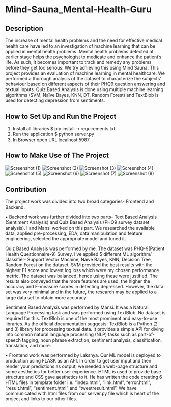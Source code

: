 # Mind-Sauna_Mental-Health-Guru
## Description 
The increase of mental health problems and the need for effective medical health care have led to an investigation of machine learning that can be applied in mental health problems. Mental health problems detected at earlier stage helps the psychologist to medicate and enhance the patient’s life. As such, it becomes important to track and remedy any problems before they get too serious. We try achieving this using Mind Sauna. 
This project provides an evaluation of machine learning in mental healthcare. We performed a thorough analysis of the dataset to characterize the subjects’ behaviour based on different aspects of their PHQ9 question answering and textual inputs. Quiz Based Analysis is done using multiple machine learning algorithms (SVM, Naïve Bayes, KNN, DT, Random Forest) and TextBlob is used for detecting depression from sentiments.

## How to Set Up and Run the Project 
1.	Install all libraries $ pip install -r requirements.txt
2.	Run the application $ python server.py
3.	In Browser open URL localhost:5987

## How to Make Use of The Project

![Screenshot (1)](https://user-images.githubusercontent.com/113436694/207954953-da427195-7450-4499-88ba-904a14f05ce1.png)
![Screenshot (2)](https://user-images.githubusercontent.com/113436694/207954160-4a4f7644-360c-473b-bcbf-5ef058cc9b23.png)
![Screenshot (3)](https://user-images.githubusercontent.com/113436694/207954208-8506541a-08b3-432e-9365-05e8c5209bd1.png)
![Screenshot (4)](https://user-images.githubusercontent.com/113436694/207954226-fcc5ef88-ad5b-4a7c-b687-a32df7e7471c.png)
![Screenshot (5)](https://user-images.githubusercontent.com/113436694/207954240-45d4f2bc-77f6-4a59-a602-ea3bfbfe4b5d.png)
![Screenshot (6)](https://user-images.githubusercontent.com/113436694/207954260-69cfe2a1-9b90-410e-9c07-600520b90651.png)
![Screenshot (7)](https://user-images.githubusercontent.com/113436694/207954285-75a3abb8-24a9-4e08-9eec-7c001f511431.png)
![Screenshot (8)](https://user-images.githubusercontent.com/113436694/207954305-3f859d44-c0a0-4f09-b9b4-f6007d368896.png)

## Contribution
The project work was divided into two broad categories- Frontend and Backend. 

•	Backend work was further divided into two parts- 
Text Based Analysis (Sentiment Analysis) and Quiz Based Analysis (PHQ9 survey dataset analysis). I and Mansi worked on this part. We researched the available data, applied pre-processing, EDA, data manipulation and feature engineering, selected the appropriate model and tuned it.

Quiz Based Analysis was performed by me. The dataset was PHQ-9(Patient Health Questionnaire-9) Survey. I’ve applied 5 different ML algorithm/ classifier- Support Vector Machine, Naïve Bayes, KNN, Decision Tree, Random Forest on the dataset. SVM provided the best results with the highest F1 score and lowest log loss which were my chosen performance metric. The dataset was balanced, hence using these were justified. The results also conveyed that the more features are used, the higher the accuracy and F-measure scores in detecting depressed. However, the data set was very minimal and in the future, the research may be applied to a large data set to obtain more accuracy

Sentiment Based Analysis was performed by Mansi. It was a Natural Language Processing task and was performed using TextBlob. No dataset is required for this. TextBlob is one of the most prominent and easy-to-use libraries. As the official documentation suggests: TextBlob is a Python (2 and 3) library for processing textual data. It provides a simple API for diving into common natural language processing (NLP) tasks such as part-of-speech tagging, noun phrase extraction, sentiment analysis, classification, translation, and more.

•	Frontend work was performed by Lakshya. Our ML model is deployed to production using FLASK as an API. In order to get user input and then render your predictions as output, we needed a web-page structure and some aesthetics for better user experience. HTML is used to provide base structure and CSS gave aesthetics to it. He has written the code creating 6 HTML files in template folder i.e. “index.html”, “link.html”, “error.html”, “result.html”, “sentiment.html” and “tweetresult.html”. We have communicated with html files from our server.py file  which is heart of the project and links to our other files.






